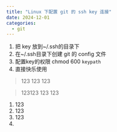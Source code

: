 ```yaml
---
title: "Linux 下配置 git 的 ssh key 连接"
date: 2024-12-01
categories:
  - git
---
```


1. 把 key 放到~/.ssh的目录下
2. 在~/.ssh目录下创建 git 的 config 文件
3. 配置key的权限 chmod 600 `keypath`
4. 直接快乐使用

>123
>123
>123


> 123123
> 123
> 123
> 

1.  123
2. 123
3. 123
4. 